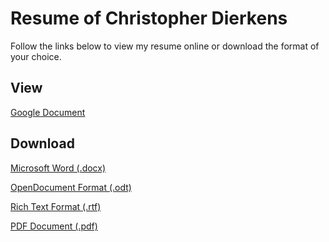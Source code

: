 

<link href="https://fonts.googleapis.com/css?family=Fira+Sans:300,300i,400,400i,500,500i,700,700i&subset=latin-ext" rel="stylesheet" type="txt/css">

<link href="https://fonts.googleapis.com/css?family=Roboto+Mono:300,400&subset=latin-ext" rel="stylesheet" type="text/css">

<link href="https://cdnjs.cloudflare.com/ajax/libs/normalize/4.2.0/normalize.min.css" rel="stylesheet" type="text/css">

<link href="style.css" rel="stylesheet" type="text/css">

# Resume of Christopher Dierkens

Follow the links below to view my resume online or download the format of your choice.

## View

[Google Document](https://docs.google.com/document/d/1rcT7cf8rWmlQQSrGOajhnz_63m0hdpK5ljYUmVNYBio/edit)

## Download
[Microsoft Word (.docx)](https://docs.google.com/document/export?id=1rcT7cf8rWmlQQSrGOajhnz_63m0hdpK5ljYUmVNYBio&format=docx)

[OpenDocument Format (.odt)](https://docs.google.com/document/export?id=1rcT7cf8rWmlQQSrGOajhnz_63m0hdpK5ljYUmVNYBio&format=odt)

[Rich Text Format (.rtf)](https://docs.google.com/document/export?id=1rcT7cf8rWmlQQSrGOajhnz_63m0hdpK5ljYUmVNYBio&format=rtf)

[PDF Document (.pdf)](https://docs.google.com/document/export?id=1rcT7cf8rWmlQQSrGOajhnz_63m0hdpK5ljYUmVNYBio&format=pdf)